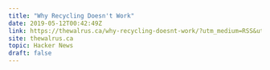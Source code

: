 ```yaml
---
title: "Why Recycling Doesn't Work"
date: 2019-05-12T00:42:49Z
link: https://thewalrus.ca/why-recycling-doesnt-work/?utm_medium=RSS&utm_source=hune
site: thewalrus.ca
topic: Hacker News
draft: false
---
```

